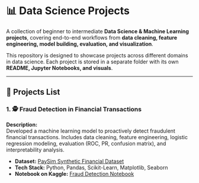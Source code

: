# 📊 Data Science Projects  

A collection of beginner to intermediate **Data Science & Machine Learning projects**, covering end-to-end workflows from **data cleaning, feature engineering, model building, evaluation, and visualization**.  

This repository is designed to showcase projects across different domains in data science. Each project is stored in a separate folder with its own **README, Jupyter Notebooks, and visuals**.  

---

## 🔎 Projects  List

### 1. 🕵️ Fraud Detection in Financial Transactions  
**Description:**  
Developed a machine learning model to proactively detect fraudulent financial transactions. Includes data cleaning, feature engineering, logistic regression modeling, evaluation (ROC, PR, confusion matrix), and interpretability analysis.  

- **Dataset:** [PaySim Synthetic Financial Dataset](https://www.kaggle.com/datasets/ealaxi/paysim1)  
- **Tech Stack:** Python, Pandas, Scikit-Learn, Matplotlib, Seaborn  
- **Notebook on Kaggle:** [Fraud Detection Notebook](https://www.kaggle.com/code/dpdesh/fraud-detection) <!-- Replace with your actual Kaggle notebook link -->  

